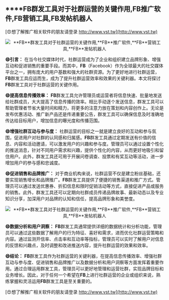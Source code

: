 ## ****FB**群发工具对于社群运营的关键作用,**FB**推广软件,**FB**营销工具,**FB**发帖机器人**

[😍想了解推广相关软件的朋友请登录 http://www.vst.tw](http://www.vst.tw)

 <center><img src="https://vst.tw/MP4/tuiguang/png/6.png" alt="**FB**群发工具对于社群运营的关键作用,**FB**推广软件,**FB**营销工具,**FB**发帖机器人"></center>

**😄引言：**
在当今社交媒体时代，社群运营成为了企业和组织建立品牌形象、增强互动和促进销售的重要手段。而其中，**FB**（Facebook）作为全球最大的社交媒体平台之一，拥有庞大的用户基数和强大的社群资源。为了更好地进行社群运营，**FB**群发工具应运而生，成为了提升社群运营效率和效果的关键利器。本文将探讨**FB**群发工具对于社群运营的关键作用。

**😄提高信息传播效率：**
**FB**群发工具允许管理员或运营者将信息快速、批量地发送给社群成员，大大提高了信息传播的效率。相比手动逐个发送信息，群发工具可以帮助管理者节省大量时间和精力，将更多的注意力放在策划和内容创作上。无论是发布优惠活动、推广新产品还是传递重要公告，群发工具可以确保信息及时准确地传达给目标用户，增加信息的曝光度和传播范围。

**😄增强社群互动与参与度：**
社群运营的目标之一就是建立良好的互动和参与氛围，促进用户对社群的认同感和归属感。**FB**群发工具通过定期发送有价值的信息、内容和活动邀请，可以激发用户的兴趣和参与度。管理员可以通过设置个性化的推送消息，针对不同用户需求和兴趣，提供个性化的内容，从而更好地吸引和留住用户。此外，群发工具还可用于开展问卷调查、投票和有奖互动等活动，进一步增加用户的参与感和忠诚度。

**😄促进销售和品牌推广：**
对于商业机构来说，社群运营不仅是建立粉丝基础，还要实现销售增长和品牌推广。**FB**群发工具提供了便捷的销售渠道和推广方式。管理员可以通过发送优惠券、折扣信息和限时促销活动等方式，直接促进产品或服务的销售。此外，群发工具还可以定期向社群成员传递品牌故事、最新动态以及专业知识分享，加深用户对品牌的认知和信任，提高品牌形象和美誉度。

 <center><img src="https://vst.tw/MP4/tuiguang/png/4.png" alt="**FB**群发工具对于社群运营的关键作用,**FB**推广软件,**FB**营销工具,**FB**发帖机器人"></center>

**😄数据分析和用户洞察：**
**FB**群发工具通常提供详细的数据统计和分析功能，管理员可以通过这些数据了解用户的行为特征、喜好和需求，进而优化社群运营策略和内容。通过监测开信率、点击率和互动率等指标，管理员可以实时了解用户对信息的反馈和兴趣点，及时调整和改进推送内容，提升社群运营的效果和效率。

**😄结论：**
**FB**群发工具作为社群运营的关键利器，在提高信息传播效率、增强社群互动与参与度、促进销售和品牌推广以及数据分析和用户洞察等方面发挥着重要作用。通过合理运用群发工具，管理员可以更好地管理和运营社群，实现品牌目标和业务增长。因此，对于任何一个希望在**FB**上进行社群运营的企业或组织来说，熟练掌握和灵活运用**FB**群发工具是至关重要的。

[😍想了解推广相关软件的朋友请登录 http://www.vst.tw](http://www.vst.tw)



